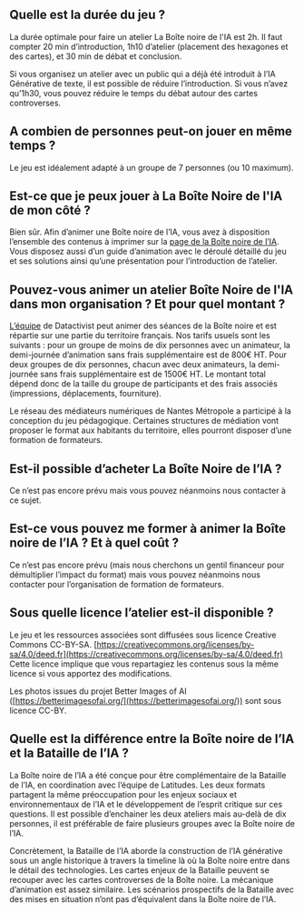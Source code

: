 ## Quelle est la durée du jeu ?

La durée optimale pour faire un atelier La Boîte noire de l'IA est 2h. Il faut compter 20 min d’introduction, 1h10 d’atelier (placement des hexagones et des cartes), et 30 min de débat et conclusion. 

Si vous organisez un atelier avec un public qui a déjà été introduit à l’IA Générative de texte, il est possible de réduire l’introduction. Si vous n’avez qu’1h30, vous pouvez réduire le temps du débat autour des cartes controverses.

## A combien de personnes peut-on jouer en même temps ? 

Le jeu est idéalement adapté à un groupe de 7 personnes (ou 10 maximum). 

## Est-ce que je peux jouer à La Boîte Noire de l'IA de mon côté ?

Bien sûr. Afin d’animer une Boîte noire de l’IA, vous avez à disposition l’ensemble des contenus à imprimer sur la [page de la Boîte noire de l’IA](https://open.datactivist.coop/products/boitenoire-ia). Vous disposez aussi d’un guide d’animation avec le déroulé détaillé du jeu et ses solutions ainsi qu’une présentation pour l’introduction de l’atelier.

## Pouvez-vous animer un atelier Boîte Noire de l'IA dans mon organisation ? Et pour quel montant ? 

[L’équipe](https://open.datactivist.coop/equipe) de Datactivist peut animer des séances de la Boîte noire et est répartie sur une partie du territoire français. Nos tarifs usuels sont les suivants : pour un groupe de moins de dix personnes avec un animateur, la demi-journée d’animation sans frais supplémentaire est de 800€ HT. Pour deux groupes de dix personnes, chacun avec deux animateurs, la demi-journée sans frais supplémentaire est de 1500€ HT. Le montant total dépend donc de la taille du groupe de participants et des frais associés (impressions, déplacements, fourniture).  

Le réseau des médiateurs numériques de Nantes Métropole a participé à la conception du jeu pédagogique. Certaines structures de médiation vont proposer le format aux habitants du territoire, elles pourront disposer d’une formation de formateurs.

## Est-il possible d’acheter La Boîte Noire de l’IA ?

Ce n’est pas encore prévu mais vous pouvez néanmoins nous contacter à ce sujet. 

## Est-ce vous pouvez me former à animer la Boîte noire de l’IA ? Et à quel coût ? 

Ce n’est pas encore prévu (mais nous cherchons un gentil financeur pour démultiplier l’impact du format) mais vous pouvez néanmoins nous contacter pour l’organisation de formation de formateurs. 

## Sous quelle licence l’atelier est-il disponible ?

Le jeu et les ressources associées sont diffusées sous licence Creative Commons CC-BY-SA. [https://creativecommons.org/licenses/by-sa/4.0/deed.fr](https://creativecommons.org/licenses/by-sa/4.0/deed.fr)  
Cette licence implique que vous repartagiez les contenus sous la même licence si vous apportez des modifications.

Les photos issues du projet Better Images of AI ([https://betterimagesofai.org/](https://betterimagesofai.org/)) sont sous licence CC-BY.

## Quelle est la différence entre la Boîte noire de l’IA et la Bataille de l’IA ?

La Boîte noire de l’IA a été conçue pour être complémentaire de la Bataille de l’IA, en coordination avec l’équipe de Latitudes. Les deux formats partagent la même préoccupation pour les enjeux sociaux et environnementaux de l’IA et le développement de l’esprit critique sur ces questions. Il est possible d’enchainer les deux ateliers mais au-delà de dix personnes, il est préférable de faire plusieurs groupes avec la Boîte noire de l’IA.

Concrètement, la Bataille de l’IA aborde la construction de l’IA générative sous un angle historique à travers la timeline là où la Boîte noire entre dans le détail des technologies. Les cartes enjeux de la Bataille peuvent se recouper avec les cartes controverses de la Boîte noire. La mécanique d’animation est assez similaire. Les scénarios prospectifs de la Bataille avec des mises en situation n’ont pas d’équivalent dans la Boîte noire de l’IA.
